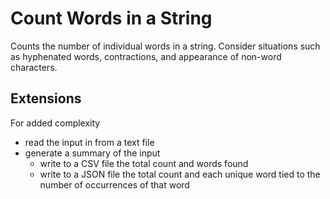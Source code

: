 # Count Words in a String

Counts the number of individual words in a string. Consider situations such
as hyphenated words, contractions, and appearance of non-word characters.

## Extensions

For added complexity

- read the input in from a text file
- generate a summary of the input
  - write to a CSV file the total count and words found
  - write to a JSON file the total count and each unique word tied to the
    number of occurrences of that word
